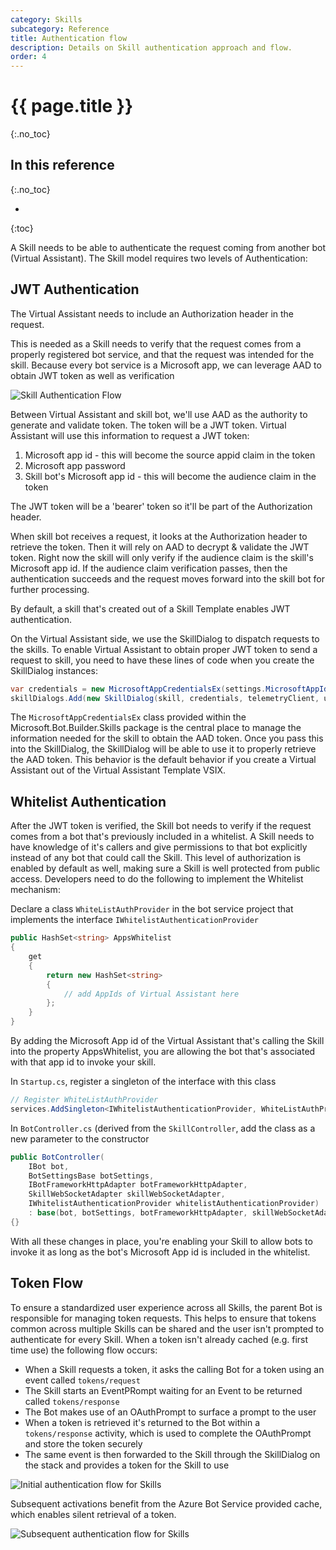```yaml
---
category: Skills
subcategory: Reference
title: Authentication flow
description: Details on Skill authentication approach and flow.
order: 4
---
```


# {{ page.title }}
{:.no_toc}

## In this reference
{:.no_toc}

* 
{:toc}

A Skill needs to be able to authenticate the request coming from another bot (Virtual Assistant). The Skill model requires two levels of Authentication:

## JWT Authentication

The Virtual Assistant needs to include an Authorization header in the request. 

This is needed as a Skill needs to verify that the request comes from a properly registered bot service, and that the request was intended for the skill. Because every bot service is a Microsoft app, we can leverage AAD to obtain JWT token as well as verification

![Skill Authentication Flow]({{site.baseurl}}/assets/images/virtualassistant-skillauthentication.png)

Between Virtual Assistant and skill bot, we'll use AAD as the authority to generate and validate token. The token will be a JWT token. Virtual Assistant will use this information to request a JWT token:
  1. Microsoft app id - this will become the source appid claim in the token
  2. Microsoft app password
  3. Skill bot's Microsoft app id - this will become the audience claim in the token

The JWT token will be a 'bearer' token so it'll be part of the Authorization header.

When skill bot receives a request, it looks at the Authorization header to retrieve the token. Then it will rely on AAD to decrypt & validate the JWT token. Right now the skill will only verify if the audience claim is the skill's Microsoft app id. If the audience claim verification passes, then the authentication succeeds and the request moves forward into the skill bot for further processing.

By default, a skill that's created out of a Skill Template enables JWT authentication. 

On the Virtual Assistant side, we use the SkillDialog to dispatch requests to the skills. To enable Virtual Assistant to obtain proper JWT token to send a request to skill, you need to have these lines of code when you create the SkillDialog instances:

```csharp
var credentials = new MicrosoftAppCredentialsEx(settings.MicrosoftAppId, settings.MicrosoftAppPassword, skill.MSAappId);
skillDialogs.Add(new SkillDialog(skill, credentials, telemetryClient, userState, authDialog));
```

The `MicrosoftAppCredentialsEx` class provided within the Microsoft.Bot.Builder.Skills package is the central place to manage the information needed for the skill to obtain the AAD token. Once you pass this into the SkillDialog, the SkillDialog will be able to use it to properly retrieve the AAD token. This behavior is the default behavior if you create a Virtual Assistant out of the Virtual Assistant Template VSIX.

## Whitelist Authentication

After the JWT token is verified, the Skill bot needs to verify if the request comes from a bot that's previously included in a whitelist. A Skill needs to have knowledge of it's callers and give permissions to that bot explicitly instead of any bot that could call the Skill. This level of authorization is enabled by default as well, making sure a Skill is well protected from public access. Developers need to do the following to implement the Whitelist mechanism:

Declare a class `WhiteListAuthProvider` in the bot service project that implements the interface `IWhitelistAuthenticationProvider`

```csharp
public HashSet<string> AppsWhitelist
{
    get
    {
        return new HashSet<string>
        {
            // add AppIds of Virtual Assistant here
        };
    }
}
```

By adding the Microsoft App id of the Virtual Assistant that's calling the Skill into the property AppsWhitelist, you are allowing the bot that's associated with that app id to invoke your skill.

In `Startup.cs`, register a singleton of the interface with this class

```csharp
// Register WhiteListAuthProvider
services.AddSingleton<IWhitelistAuthenticationProvider, WhiteListAuthProvider>();
```

In `BotController.cs` (derived from the `SkillController`, add the class as a new parameter to the constructor

```csharp
public BotController(
    IBot bot,
    BotSettingsBase botSettings,
    IBotFrameworkHttpAdapter botFrameworkHttpAdapter,
    SkillWebSocketAdapter skillWebSocketAdapter,
    IWhitelistAuthenticationProvider whitelistAuthenticationProvider)
    : base(bot, botSettings, botFrameworkHttpAdapter, skillWebSocketAdapter, whitelistAuthenticationProvider)
{}
```

With all these changes in place, you're enabling your Skill to allow bots to invoke it as long as the bot's Microsoft App id is included in the whitelist.

## Token Flow

To ensure a standardized user experience across all Skills, the parent Bot is responsible for managing token requests. This helps to ensure that tokens common across multiple Skills can be shared and the user isn't prompted to authenticate for every Skill.
When a token isn't already cached (e.g. first time use) the following flow occurs:
- When a Skill requests a token, it asks the calling Bot for a token using an event called `tokens/request`
- The Skill starts an EventPRompt waiting for an Event to be returned called `tokens/response`
- The Bot makes use of an OAuthPrompt to surface a prompt to the user
- When a token is retrieved it's returned to the Bot within a `tokens/response` activity, which is used to complete the OAuthPrompt and store the token securely
- The same event is then forwarded to the Skill through the SkillDialog on the stack and provides a token for the Skill to use

![Initial authentication flow for Skills]({{site.baseurl}}/assets/images/virtualassistant-SkillAuthInitialFlow.png)

Subsequent activations benefit from the Azure Bot Service provided cache, which enables silent retrieval of a token.

![Subsequent authentication flow for Skills]({{site.baseurl}}/assets/images/virtualassistant-SkillAuthSubsequentFlow.png)
